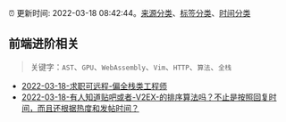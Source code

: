 :alarm_clock: 更新时间: 2022-03-18 08:42:44。[来源分类](../README.md)、[标签分类](../TAGS.md)、[时间分类](../TIMELINE.md)

## 前端进阶相关


> 关键字：`AST`、`GPU`、`WebAssembly`、`Vim`、`HTTP`、`算法`、`全栈`



- [2022-03-18-求职可远程-偏全栈类工程师](https://www.v2ex.com/t/841261) 
- [2022-03-18-有人知道贴吧或者-V2EX-的排序算法吗？不止是按照回复时间，而且还根据热度和发帖时间？](https://www.v2ex.com/t/841258) 